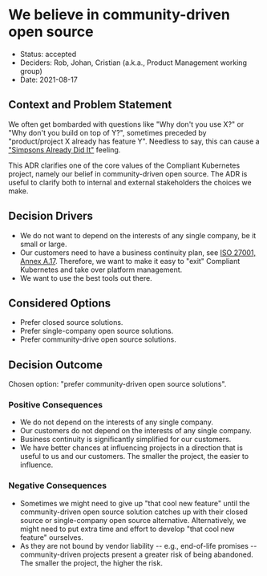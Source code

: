 # We believe in community-driven open source

* Status: accepted
* Deciders: Rob, Johan, Cristian (a.k.a., Product Management working group)
* Date: 2021-08-17

## Context and Problem Statement

We often get bombarded with questions like "Why don't you use X?" or "Why don't you build on top of Y?", sometimes preceded by "product/project X already has feature Y". Needless to say, this can cause a ["Simpsons Already Did It"](https://en.wikipedia.org/wiki/Simpsons_Already_Did_It) feeling.

This ADR clarifies one of the core values of the Compliant Kubernetes project, namely our belief in community-driven open source. The ADR is useful to clarify both to internal and external stakeholders the choices we make.

## Decision Drivers

* We do not want to depend on the interests of any single company, be it small or large.
* Our customers need to have a business continuity plan, see [ISO 27001, Annex A.17](https://www.isms.online/iso-27001/annex-a-17-information-security-aspects-of-business-continuity-management/). Therefore, we want to make it easy to "exit" Compliant Kubernetes and take over platform management.
* We want to use the best tools out there.

## Considered Options

* Prefer closed source solutions.
* Prefer single-company open source solutions.
* Prefer community-drive open source solutions.

## Decision Outcome

Chosen option: "prefer community-driven open source solutions".

### Positive Consequences

* We do not depend on the interests of any single company.
* Our customers do not depend on the interests of any single company.
* Business continuity is significantly simplified for our customers.
* We have better chances at influencing projects in a direction that is useful to us and our customers. The smaller the project, the easier to influence.

### Negative Consequences

* Sometimes we might need to give up "that cool new feature" until the community-driven open source solution catches up with their closed source or single-company open source alternative. Alternatively, we might need to put extra time and effort to develop "that cool new feature" ourselves.
* As they are not bound by vendor liability -- e.g., end-of-life promises -- community-driven projects present a greater risk of being abandoned. The smaller the project, the higher the risk.
